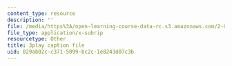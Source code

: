 ```yaml
---
content_type: resource
description: ''
file: /media/https%3A/open-learning-course-data-rc.s3.amazonaws.com/2-003sc-engineering-dynamics-fall-2011/829ab02cc3715099bc2c1e8243d07c3b_f1pxiNDTyHc.vtt
file_type: application/x-subrip
resourcetype: Other
title: 3play caption file
uid: 829ab02c-c371-5099-bc2c-1e8243d07c3b
---
```

